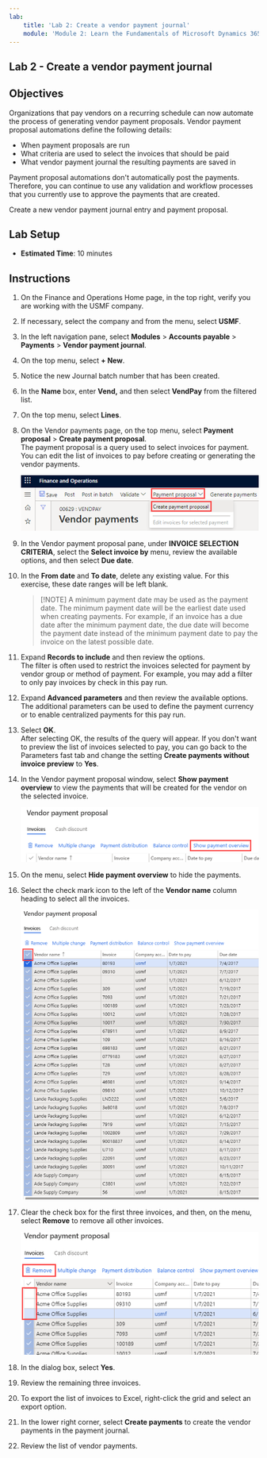 ```yaml
---
lab:
    title: 'Lab 2: Create a vendor payment journal'
    module: 'Module 2: Learn the Fundamentals of Microsoft Dynamics 365 Finance'
---
```


## Lab 2 - Create a vendor payment journal

## Objectives

Organizations that pay vendors on a recurring schedule can now automate the process of generating vendor payment proposals. Vendor payment proposal automations define the following details:

- When payment proposals are run
- What criteria are used to select the invoices that should be paid
- What vendor payment journal the resulting payments are saved in

Payment proposal automations don't automatically post the payments. Therefore, you can continue to use any validation and workflow processes that you currently use to approve the payments that are created.

Create a new vendor payment journal entry and payment proposal.

## Lab Setup

   - **Estimated Time**: 10 minutes

## Instructions

1. On the Finance and Operations Home page, in the top right, verify you are working with the USMF company.

1. If necessary, select the company and from the menu, select **USMF**.

1. In the left navigation pane, select **Modules** > **Accounts payable** > **Payments** > **Vendor payment journal**.

1. On the top menu, select **+ New**.

1. Notice the new Journal batch number that has been created.

1. In the **Name** box, enter **Vend,** and then select **VendPay** from the filtered list.

1. On the top menu, select **Lines**.

1. On the Vendor payments page, on the top menu, select **Payment proposal** > **Create payment proposal**.  
    The payment proposal is a query used to select invoices for payment. You can edit the list of invoices to pay before creating or generating the vendor payments.

    ![Screen image displaying the Vendor payment page with Payment proposal and Create payment proposal highlighted](./media/lp2-m4-vendor-payment-proposal.png)

1. In the Vendor payment proposal pane, under **INVOICE SELECTION CRITERIA**, select the **Select invoice by** menu, review the available options, and then select **Due date**.

1. In the **From date** and **To date**, delete any existing value. For this exercise, these date ranges will be left blank.

    >[!NOTE] A minimum payment date may be used as the payment date. The minimum payment date will be the earliest date used when creating payments. For example, if an invoice has a due date after the minimum payment date, the due date will become the payment date instead of the minimum payment date to pay the invoice on the latest possible date.

1. Expand **Records to include** and then review the options.  
    The filter is often used to restrict the invoices selected for payment by vendor group or method of payment. For example, you may add a filter to only pay invoices by check in this pay run.

1. Expand **Advanced parameters** and then review the available options.  
    The additional parameters can be used to define the payment currency or to enable centralized payments for this pay run.

1. Select **OK**.  
    After selecting OK, the results of the query will appear. If you don't want to preview the list of invoices selected to pay, you can go back to the Parameters fast tab and change the setting **Create payments without invoice preview** to **Yes**.

1. In the Vendor payment proposal window, select **Show payment overview** to view the payments that will be created for the vendor on the selected invoice.

    ![Screen image displaying the Vendor payment proposal with Show payment overview menu highighted](./media/lp2-m4-vendor-payment-proposal-complete-query.png)

1. On the menu, select **Hide payment overview** to hide the payments.

1. Select the check mark icon to the left of the **Vendor name** column heading to select all the invoices.

    ![Screen image displaying all invoices selected](./media/lp2-m4-vendor-payment-proposal-select-all.png)

1. Clear the check box for the first three invoices, and then, on the menu, select **Remove** to remove all other invoices.

    ![Screenshot displaying the Vendor payment proposal page with selected items and the remove menu option highlighted](./media/lp2-m4-vendor-payment-proposal-remove-selected-invoices.png)

1. In the dialog box, select **Yes**.

1. Review the remaining three invoices.

1. To export the list of invoices to Excel, right-click the grid and select an export option.

1. In the lower right corner, select **Create payments** to create the vendor payments in the payment journal.

1. Review the list of vendor payments.

